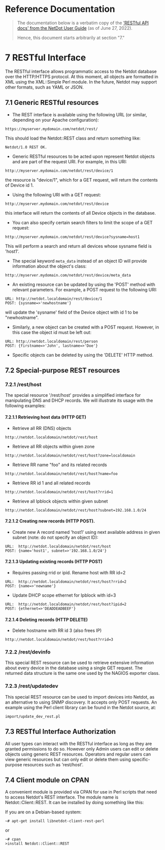 # Reference Documentation

> The documentation below is a verbatim copy of the ['RESTful API docs' from the NetDot User Guide](https://github.com/cvicente/Netdot/blob/master/doc/manual/netdot-manual.html) (as of June 27, 2022).
>
> Hence, this document starts arbitrarily at section "7."

<h1 id="restful-interface"><span class="header-section-number">7</span> RESTful Interface</h1>
<p>The RESTful interface allows programmatic access to the Netdot database over the HTTP/HTTPS protocol. At this moment, all objects are formatted in XML using the XML::Simple Perl module. In the future, Netdot may support other formats, such as YAML or JSON.</p>
<h2 id="generic-restful-resources"><span class="header-section-number">7.1</span> Generic RESTful resources</h2>
<ul>
<li>The REST interface is available using the following URL (or similar, depending on your Apache configuration):</li>
</ul>
<pre><code>https://myserver.mydomain.com/netdot/rest/</code></pre>
<p>This should load the Netdot::REST class and return something like:</p>
<pre><code>Netdot/1.0 REST OK.</code></pre>
<ul>
<li>Generic RESTful resources to be acted upon represent Netdot objects and are part of the request URI. For example, in this URI:</li>
</ul>
<pre><code>http://myserver.mydomain.com/netdot/rest/device/1</code></pre>
<p>the resource is "device/1", which for a GET request, will return the contents of Device id 1.</p>
<ul>
<li>Using the following URI with a GET request:</li>
</ul>
<pre><code>http://myserver.mydomain.com/netdot/rest/device</code></pre>
<p>this interface will return the contents of all Device objects in the database.</p>
<ul>
<li>You can also specify certain search filters to limit the scope of a GET request:</li>
</ul>
<pre><code>http://myserver.mydomain.com/netdot/rest/device?sysname=host1</code></pre>
<p>This will perform a search and return all devices whose sysname field is 'host1'.</p>
<ul>
<li>The special keyword <code>meta_data</code> instead of an object ID will provide information about the object's class:</li>
</ul>
<pre><code>http://myserver.mydomain.com/netdot/rest/device/meta_data</code></pre>
<ul>
<li>An existing resource can be updated by using the 'POST' method with relevant parameters. For example, a POST request to the following URI:</li>
</ul>
<pre><code>URL: http://netdot.localdomain/rest/device/1
POST: {sysname=&gt;'newhostname'}</code></pre>
<p>will update the 'sysname' field of the Device object with id 1 to be "newhostname".</p>
<ul>
<li>Similarly, a new object can be created with a POST request. However, in this case the object id must be left out:</li>
</ul>
<pre><code>URL: http://netdot.localdomain/rest/person
POST: {firstname=&gt;'John', lastname=&gt;'Doe'}</code></pre>
<ul>
<li>Specific objects can be deleted by using the 'DELETE' HTTP method.</li>
</ul>
<h2 id="special-purpose-rest-resources"><span class="header-section-number">7.2</span> Special-purpose REST resources</h2>
<h3 id="resthost"><span class="header-section-number">7.2.1</span> /rest/host</h3>
<p>The special resource '/rest/host' provides a simplified interface for manipulating DNS and DHCP records. We will illustrate its usage with the following examples:</p>
<h4 id="retrieving-host-data-http-get"><span class="header-section-number">7.2.1.1</span> Retrieving host data (HTTP GET)</h4>
<ul>
<li>Retrieve all RR (DNS) objects</li>
</ul>
<pre><code>http://netdot.localdomain/netdot/rest/host</code></pre>
<ul>
<li>Retrieve all RR objects within given zone</li>
</ul>
<pre><code>http://netdot.localdomain/netdot/rest/host?zone=localdomain</code></pre>
<ul>
<li>Retrieve RR name "foo" and its related records</li>
</ul>
<pre><code>http://netdot.localdomain/netdot/rest/host?name=foo</code></pre>
<ul>
<li>Retrieve RR id 1 and all related records</li>
</ul>
<pre><code>http://netdot.localdomain/netdot/rest/host?rrid=1</code></pre>
<ul>
<li>Retrieve all Ipblock objects within given subnet</li>
</ul>
<pre><code>http://netdot.localdomain/netdot/rest/host?subnet=192.168.1.0/24</code></pre>
<h4 id="creating-new-records-http-post."><span class="header-section-number">7.2.1.2</span> Creating new records (HTTP POST).</h4>
<ul>
<li>Create new A record named 'host1' using next available address in given subnet (note: do not specify an object ID):</li>
</ul>
<pre><code>URL:  http://netdot.localdomain/netdot/rest/host
POST: {name='host1', subnet=&gt;'192.168.1.0/24'}</code></pre>
<h4 id="updating-existing-records-http-post"><span class="header-section-number">7.2.1.3</span> Updating existing records (HTTP POST)</h4>
<ul>
<li>Requires passing rrid or ipid. Rename host with RR id=2</li>
</ul>
<pre><code>URL:  http://netdot.localdomain/netdot/rest/host?rrid=2
POST: {name=&gt;'newname'}</code></pre>
<ul>
<li>Update DHCP scope ethernet for Ipblock with id=3</li>
</ul>
<pre><code>URL:  http://netdot.localdomain/netdot/rest/host?ipid=2
POST: {ethernet=&gt;'DEADDEADBEEF'}</code></pre>
<h4 id="deleting-records-http-delete"><span class="header-section-number">7.2.1.4</span> Deleting records (HTTP DELETE)</h4>
<ul>
<li>Delete hostname with RR id 3 (also frees IP)</li>
</ul>
<pre><code>http://netdot.localdomain/netdot/rest/host?rrid=3</code></pre>
<h3 id="restdevinfo"><span class="header-section-number">7.2.2</span> /rest/devinfo</h3>
<p>This special REST resource can be used to retrieve extensive information about every device in the database using a single GET request. The returned data structure is the same one used by the NAGIOS exporter class.</p>
<h3 id="restupdatedev"><span class="header-section-number">7.2.3</span> /rest/updatedev</h3>
<p>This special REST resource can be used to import devices into Netdot, as an alternative to using SNMP discovery. It accepts only POST requests. An example using the Perl client library can be found in the Netdot source, at:</p>
<pre><code>import/update_dev_rest.pl</code></pre>
<h2 id="restful-interface-authorization"><span class="header-section-number">7.3</span> RESTful Interface Authorization</h2>
<p>All user types can interact with the RESTful interface as long as they are granted permissions to do so. However only Admin users can edit or delete objects using generic REST resources. Operators and regular users can view generic resources but can only edit or delete them using specific-purpose resources such as 'rest/host'.</p>
<h2 id="client-module-on-cpan"><span class="header-section-number">7.4</span> Client module on CPAN</h2>
<p>A convenient module is provided via CPAN for use in Perl scripts that need to access Netdot's REST interface. The module name is Netdot::Client::REST. It can be installed by doing something like this:</p>
<p>If you are on a Debian-based system:</p>
<div class="sourceCode"><pre class="sourceCode bash"><code class="sourceCode bash"><span class="kw">~</span># <span class="kw">apt-get</span> install libnetdot-client-rest-perl</code></pre></div>
<p>or</p>
<div class="sourceCode"><pre class="sourceCode bash"><code class="sourceCode bash"><span class="kw">~</span># <span class="kw">cpan</span>
<span class="kw">&gt;install</span> Netdot::Client::REST</code></pre></div>